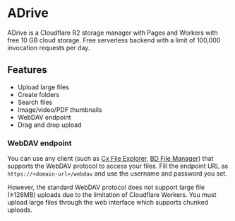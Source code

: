 # ADrive

ADrive is a Cloudflare R2 storage manager with Pages and Workers with free 10 GB cloud storage.
Free serverless backend with a limit of 100,000 invocation requests per day.

## Features

- Upload large files
- Create folders
- Search files
- Image/video/PDF thumbnails
- WebDAV endpoint
- Drag and drop upload

### WebDAV endpoint

You can use any client (such as [Cx File Explorer](https://play.google.com/store/apps/details?id=com.cxinventor.file.explorer), [BD File Manager](https://play.google.com/store/apps/details?id=com.liuzho.file.explorer))
that supports the WebDAV protocol to access your files.
Fill the endpoint URL as `https://<domain-url>/webdav` and use the username and password you set.

However, the standard WebDAV protocol does not support large file (≥128MB) uploads due to the limitation of Cloudflare Workers.
You must upload large files through the web interface which supports chunked uploads.
